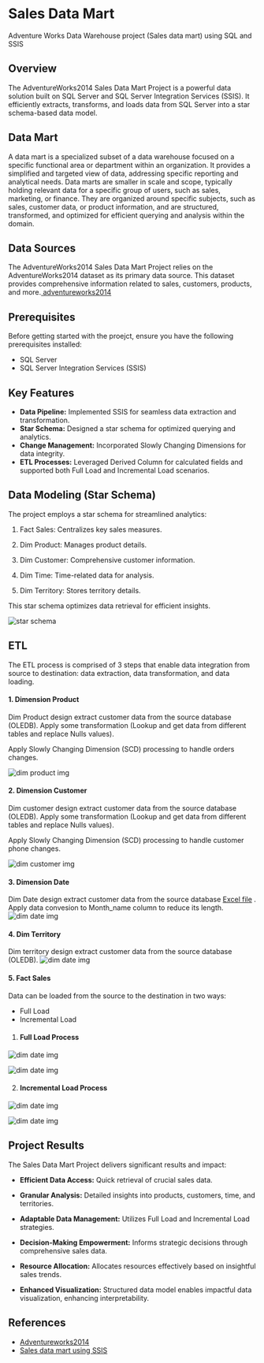 # Sales Data Mart
Adventure Works Data Warehouse project (Sales data mart) using SQL and SSIS 

## Overview
The AdventureWorks2014 Sales Data Mart Project is a powerful data solution built on SQL Server and SQL Server Integration Services (SSIS). It efficiently extracts, transforms, and loads data from SQL Server into a star schema-based data model.

## Data Mart
A data mart is a specialized subset of a data warehouse focused on a specific functional area or department within an organization. It provides a simplified and targeted view of data, addressing specific reporting and analytical needs. Data marts are smaller in scale and scope, typically holding relevant data for a specific group of users, such as sales, marketing, or finance. They are organized around specific subjects, such as sales, customer data, or product information, and are structured, transformed, and optimized for efficient querying and analysis within the domain.

## Data Sources

The AdventureWorks2014 Sales Data Mart Project relies on the AdventureWorks2014 dataset as its primary data source. This dataset provides comprehensive information related to sales, customers, products, and more.[ adventureworks2014](https://learn.microsoft.com/en-us/sql/samples/adventureworks-install-configure?view=sql-server-ver16&tabs=ssms)

## Prerequisites
Before getting started with the proejct, ensure you have the following prerequisites installed:

- SQL Server
- SQL Server Integration Services (SSIS)


## Key Features
- **Data Pipeline:** Implemented SSIS for seamless data extraction and transformation.
- **Star Schema:** Designed a star schema for optimized querying and analytics.
- **Change Management:** Incorporated Slowly Changing Dimensions for data integrity.
- **ETL Processes:** Leveraged Derived Column for calculated fields and supported both Full Load and Incremental Load scenarios.



## Data Modeling (Star Schema)

The project employs a star schema for streamlined analytics:

1. Fact Sales: Centralizes key sales measures.

2. Dim Product: Manages product details.

3. Dim Customer: Comprehensive customer information.

4. Dim Time: Time-related data for analysis.

5. Dim Territory: Stores territory details.

This star schema optimizes data retrieval for efficient insights.

![star schema](Images/Star%20schema.jpg)

## ETL 
The ETL process is comprised of 3 steps that enable data integration from source to destination: data extraction, data transformation, and data loading.


#### 1. Dimension Product
Dim Product design extract customer data from the source database (OLEDB). Apply some transformation (Lookup and get data from different tables and replace Nulls values).

Apply Slowly Changing Dimension (SCD) processing to handle orders changes.

![dim product img](/Images/Dim%20product.jpg)


#### 2. Dimension Customer
Dim customer design extract customer data from the source database (OLEDB). Apply some transformation (Lookup and get data from different tables and replace Nulls values).

Apply Slowly Changing Dimension (SCD) processing to handle customer phone changes.

![dim customer img](/Images/Dim%20customer.jpg)

#### 3. Dimension Date
Dim Date design extract customer data from the source database [Excel file](/SQL%20Queries/dim_date_01_populate_table.xls) . Apply data convesion to Month_name column to reduce its length.
![dim date img](/Images/Dim%20date.jpg)

#### 4. Dim Territory 
Dim territory design extract customer data from the source database (OLEDB).
![dim date img](/Images/Dim%20territory.jpg)

#### 5. Fact Sales 
Data can be loaded from the source to the destination in two ways:
- Full Load
- Incremental Load


1. #### Full Load Process 
![dim date img](/Images/Full%20load%201.jpg)

![dim date img](/Images/Full%20load%202.jpg)


2. #### Incremental Load Process 
![dim date img](/Images/Incremental%20load%201.jpg)

![dim date img](/Images/Incremental%20load%202.jpg)

## Project Results 

The Sales Data Mart Project delivers significant results and impact:

- **Efficient Data Access:** Quick retrieval of crucial sales data.

- **Granular Analysis:** Detailed insights into products, customers, time, and territories.

- **Adaptable Data Management:** Utilizes Full Load and Incremental Load strategies.

- **Decision-Making Empowerment:** Informs strategic decisions through comprehensive sales data.

- **Resource Allocation:** Allocates resources effectively based on insightful sales trends.

- **Enhanced Visualization:** Structured data model enables impactful data visualization, enhancing interpretability.

## References
- [ Adventureworks2014](https://learn.microsoft.com/en-us/sql/samples/adventureworks-install-configure?view=sql-server-ver16&tabs=ssms)
- [Sales data mart using SSIS](https://www.youtube.com/watch?v=ZNAX6LwoTDY&list=PLcAbhg_RWLaLUaYpAAvOLu2hlyVgZlRjb&pp=iAQB)
